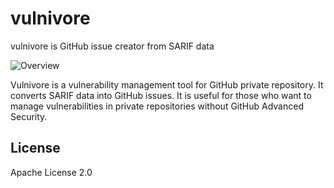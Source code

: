 # vulnivore
vulnivore is GitHub issue creator from SARIF data

![Overview](https://github.com/m-mizutani/vulnivore/assets/605953/1d76ac7a-b609-4f12-95ae-4e3930a956bb)

Vulnivore is a vulnerability management tool for GitHub private repository. It converts SARIF data into GitHub issues. It is useful for those who want to manage vulnerabilities in private repositories without GitHub Advanced Security.

## License

Apache License 2.0

